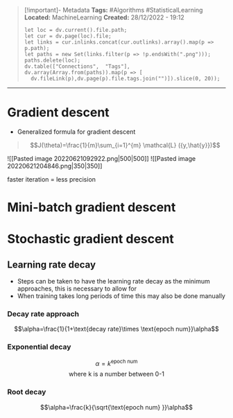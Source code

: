 > [!important]- Metadata
> **Tags:** #Algorithms #StatisticalLearning 
> **Located:** MachineLearning
> **Created:** 28/12/2022 - 19:12
> ```dataviewjs
>let loc = dv.current().file.path;
>let cur = dv.page(loc).file;
>let links = cur.inlinks.concat(cur.outlinks).array().map(p => p.path);
>let paths = new Set(links.filter(p => !p.endsWith(".png")));
>paths.delete(loc);
>dv.table(["Connections",  "Tags"], dv.array(Array.from(paths)).map(p => [
>   dv.fileLink(p),dv.page(p).file.tags.join("")]).slice(0, 20));
> ```

___
# Gradient descent
 - Generalized formula for gradient descent

> $$J(\theta)=\frac{1}{m}\sum_{i=1}^{m} \mathcal{L} ({y,\hat{y}})$$

![[Pasted image 20220621092922.png|500|500]]
![[Pasted image 20220621204846.png|350|350]]

faster iteration = less precision
# Mini-batch gradient descent
# Stochastic gradient descent
## Learning rate decay
- Steps can be taken to have the learning rate decay as the minimum approaches, this is necessary to allow for 
- When training takes long periods of time this may also be done manually
### Decay rate approach

$$\alpha=\frac{1}{1+\text{decay rate}\times \text{epoch num}}\alpha$$

### Exponential decay

$$\alpha=k^\text{epoch num}$$
$$\text{where k is a number between 0-1}$$

### Root decay

$$\alpha=\frac{k}{\sqrt{\text{epoch num} }}\alpha$$
